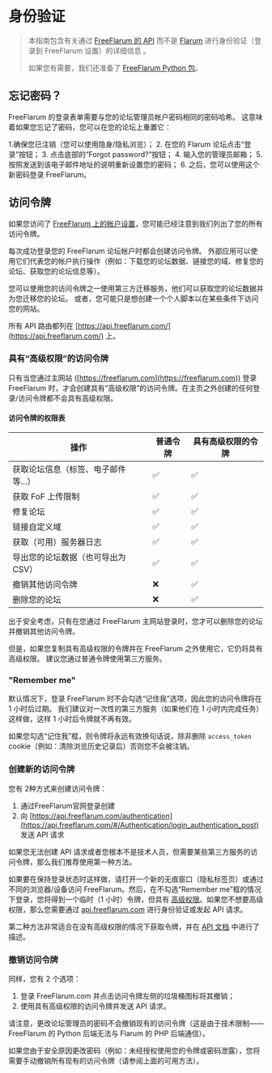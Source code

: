 # 身份验证

> 本指南包含有关通过 [FreeFlarum 的 API](https://api.freeflarum.com) 而不是 [Flarum](https://docs.flarum.org/rest-api/) 进行身份验证（登录到 FreeFlarum 设置）的详细信息 。
>
> 如果您有需要，我们还准备了 [FreeFlarum Python 包](https://github.com/CWKevo/freeflarum.py)。

## 忘记密码？

FreeFlarum 的登录表单需要与您的论坛管理员帐户密码相同的密码哈希。
这意味着如果您忘记了密码，您可以在您的论坛上重置它：

1.确保您已注销（您可以使用隐身/隐私浏览）；
2. 在您的 Flarum 论坛点击“登录”按钮；
3. 点击底部的“Forgot password?”按钮；
4. 输入您的管理员邮箱；
5. 按照发送到该电子邮件地址的说明重新设置您的密码；
6. 之后，您可以使用这个新密码登录 FreeFlarum。

## 访问令牌

如果您访问了 [FreeFlarum 上的帐户设置](https://freeflarum.com/settings/account_settings)，您可能已经注意到我们列出了您的所有访问令牌。

每次成功登录您的 FreeFlarum 论坛帐户时都会创建访问令牌。 外部应用可以使用它们代表您的帐户执行操作（例如：下载您的论坛数据、链接您的域、修复您的论坛、获取您的论坛信息等）。

您可以使用您的访问令牌之一使用第三方迁移服务，他们可以获取您的论坛数据并为您迁移您的论坛。 或者，您可能只是想创建一个个人脚本以在某些条件下访问您的网站。

所有 API 路由都列在 [https://api.freeflarum.com/](https://api.freeflarum.com/) 上。

### 具有“高级权限”的访问令牌

只有当您通过主网站 ([https://freeflarum.com](https://freeflarum.com)) 登录 FreeFlarum 时，才会创建具有“高级权限”的访问令牌。在主页之外创建的任何登录/访问令牌都不会具有高级权限。

#### 访问令牌的权限表

| 操作                                | 普通令牌 | 具有高级权限的令牌 |
| ----------------------------------- | -------- | ------------------ |
| 获取论坛信息（标签、电子邮件等...） | ✅        | ✅                  |
| 获取 FoF 上传限制                   | ✅        | ✅                  |
| 修复论坛                            | ✅        | ✅                  |
| 链接自定义域                        | ✅        | ✅                  |
| 获取（可用）服务器日志              | ✅        | ✅                  |
| 导出您的论坛数据（也可导出为 CSV）  | ✅        | ✅                  |
| 撤销其他访问令牌                    | ❌        | ✅                  |
| 删除您的论坛                        | ❌        | ✅                  |

出于安全考虑，只有在您通过 FreeFlarum 主网站登录时，您才可以删除您的论坛并撤销其他访问令牌。

但是，如果您复制具有高级权限的令牌并在 FreeFlarum 之外使用它，它仍将具有高级权限。
建议您通过普通令牌使用第三方服务。

### "Remember me"

默认情况下，登录 FreeFlarum 时不会勾选“记住我”选项，因此您的访问令牌将在 1 小时后过期。
我们建议对一次性的第三方服务（如果他们在 1 小时内完成任务）这样做，这样 1 小时后令牌就不再有效。

如果您勾选“记住我”框，则令牌将永远有效换句话说，除非删除 `access_token` cookie（例如：清除浏览历史记录后）否则您不会被注销。

### 创建新的访问令牌

您有 2种方式来创建访问令牌：

1. 通过FreeFlarum官网登录创建
2. 向 [https://api.freeflarum.com/authentication](https://api.freeflarum.com/#/Authentication/login_authentication_post) 发送 API 请求

如果您无法创建 API 请求或者您根本不是技术人员，但需要某些第三方服务的访问令牌，那么我们推荐使用第一种方法。

如果要在保持登录状态时这样做，请打开一个新的无痕窗口（隐私标签页）或通过不同的浏览器/设备访问 FreeFlarum。然后，在不勾选“Remember me”框的情况下登录，您将得到一个临时（1 小时）令牌，但具有 [高级权限](#具有“高级权限”的访问令牌)。如果您不想要高级权限，那么您需要通过 [api.freeflarum.com](https://api.freeflarum.com) 进行身份验证或发起 API 请求。

第二种方法非常适合在没有高级权限的情况下获取令牌，并在 [API 文档](https://api.freeflarum.com/#/Authentication/login_authentication_post) 中进行了描述。

### 撤销访问令牌

同样，您有 2 个选项：

1. 登录 FreeFlarum.com 并点击访问令牌左侧的垃圾桶图标将其撤销；
2. 使用具有高级权限的访问令牌并发送 API 请求。

请注意，更改论坛管理员的密码不会撤销现有的访问令牌（这是由于技术限制——FreeFlarum 的 Python 后端无法与 Flarum 的 PHP 后端通信）。

如果您由于安全原因更改密码（例如：未经授权使用您的令牌或密码泄露），您将需要手动撤销所有现有的访问令牌（请参阅上面的可用方法）。
